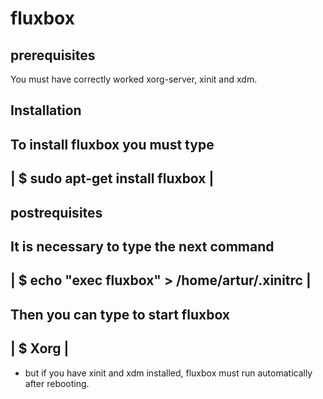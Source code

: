 # fluxbox

 prerequisites
 --------------- 
 You must have correctly worked xorg-server, xinit and xdm.
 
 Installation
 ------------ 
 To install fluxbox you must type
 ------------------------------------------------------------------------
 | $ sudo apt-get install fluxbox					|
 ------------------------------------------------------------------------

 postrequisites
 --------------
 It is necessary to type the next command
 ------------------------------------------------------------------------
 | $ echo "exec fluxbox" > /home/artur/.xinitrc				|
 ------------------------------------------------------------------------

 Then you can type to start fluxbox
 ------------------------------------------------------------------------
 | $ Xorg								|
 ------------------------------------------------------------------------
 
 * but if you have xinit and xdm installed, fluxbox must run automatically 
   after rebooting.
